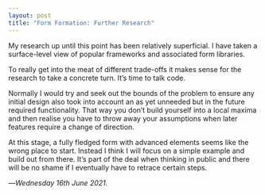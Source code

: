 ```yaml
---
layout: post
title: "Form Formation: Further Research"
---
```


My research up until this point has been relatively superficial. I have taken a surface-level view of popular frameworks and associated form libraries.

To really get into the meat of different trade-offs it makes sense for the research to take a concrete turn. It’s time to talk code.

Normally I would try and seek out the bounds of the problem to ensure any initial design also took into account an as yet unneeded but in the future required functionality. That way you don’t build yourself into a local maxima and then realise you have to throw away your assumptions when later features require a change of direction.

At this stage, a fully fledged form with advanced elements seems like the wrong place to start. Instead I think I will focus on a simple example and build out from there. It’s part of the deal when thinking in public and there will be no shame if I eventually have to retrace certain steps.

—*Wednesday 16th June 2021.*
